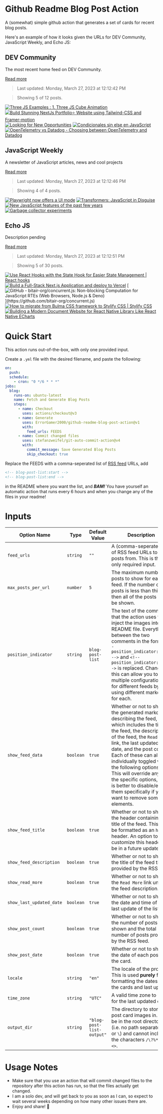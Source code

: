 # Github Readme Blog Post Action

A (somewhat) simple github action that generates a set of cards for recent blog posts.

Here's an example of how it looks given the URLs for DEV Community, JavaScript Weekly, and Echo JS:

<!-- post-list:start -->
## DEV Community

The most recent home feed on DEV Community.

[Read more](https://dev.to)
> Last updated: Monday, March 27, 2023 at 12:12:42 PM

> Showing 5 of 12 posts.

[![Three JS Examples : 1. Three JS Cube Animation](https://raw.githubusercontent.com/ErrorGamer2000/github-readme-blog-post-action/main/generated_files/DEV_Community/Three_JS_Examples___1._Three_JS_Cube_Animation.svg)](https://dev.to/jon_snow789/three-js-examples-1-three-js-cube-animation-46ga)
[![Build Stunning NextJs Portfolio⭐ Website using Tailwind-CSS and Framer-motion](https://raw.githubusercontent.com/ErrorGamer2000/github-readme-blog-post-action/main/generated_files/DEV_Community/Build_Stunning_NextJs_Portfolio⭐_Website_using_Tailwind-CSS_and_Framer-motion.svg)](https://dev.to/codebucks/build-stunning-nextjs-portfolio-website-using-tailwind-css-and-framer-motion-3oh)
[![Looking for New Opportunities](https://raw.githubusercontent.com/ErrorGamer2000/github-readme-blog-post-action/main/generated_files/DEV_Community/Looking_for_New_Opportunities.svg)](https://dev.to/avinashvagh/looking-for-new-opportunities-2epg)
[![Condicionales sin else en JavaScript](https://raw.githubusercontent.com/ErrorGamer2000/github-readme-blog-post-action/main/generated_files/DEV_Community/Condicionales_sin_else_en_JavaScript.svg)](https://dev.to/asjordi/condicionales-sin-else-en-javascript-1de3)
[![OpenTelemetry vs Datadog - Choosing between OpenTelemetry and Datadog](https://raw.githubusercontent.com/ErrorGamer2000/github-readme-blog-post-action/main/generated_files/DEV_Community/OpenTelemetry_vs_Datadog_-_Choosing_between_OpenTelemetry_and_Datadog.svg)](https://dev.to/danielfavour/opentelemetry-vs-datadog-choosing-between-opentelemetry-and-datadog-2c84)


## JavaScript Weekly

A newsletter of JavaScript articles, news and cool projects

[Read more](https://javascriptweekly.com/)
> Last updated: Monday, March 27, 2023 at 12:12:46 PM

> Showing 4 of 4 posts.

[![Playwright now offers a UI mode](https://raw.githubusercontent.com/ErrorGamer2000/github-readme-blog-post-action/main/generated_files/JavaScript_Weekly/Playwright_now_offers_a_UI_mode.svg)](https://javascriptweekly.com/issues/631)
[![Transformers: JavaScript in Disguise](https://raw.githubusercontent.com/ErrorGamer2000/github-readme-blog-post-action/main/generated_files/JavaScript_Weekly/Transformers__JavaScript_in_Disguise.svg)](https://javascriptweekly.com/issues/630)
[![New JavaScript features of the past few years](https://raw.githubusercontent.com/ErrorGamer2000/github-readme-blog-post-action/main/generated_files/JavaScript_Weekly/New_JavaScript_features_of_the_past_few_years.svg)](https://javascriptweekly.com/issues/629)
[![Garbage collector experiments](https://raw.githubusercontent.com/ErrorGamer2000/github-readme-blog-post-action/main/generated_files/JavaScript_Weekly/Garbage_collector_experiments.svg)](https://javascriptweekly.com/issues/628)


## Echo JS

Description pending

[Read more](
http://www.echojs.com
)
> Last updated: Monday, March 27, 2023 at 12:12:51 PM

> Showing 5 of 30 posts.

[![Use React Hooks with the State Hook for Easier State Management | React hooks](https://raw.githubusercontent.com/ErrorGamer2000/github-readme-blog-post-action/main/generated_files/_Echo_JS_/Use_React_Hooks_with_the_State_Hook_for_Easier_State_Management___React_hooks.svg)](http://dskcode.com/use-react-hooks-with-the-state-hook-for-easier-state-management)
[![Build a Full-Stack Next.js Application and deploy to Vercel](https://raw.githubusercontent.com/ErrorGamer2000/github-readme-blog-post-action/main/generated_files/_Echo_JS_/Build_a_Full-Stack_Next.js_Application_and_deploy_to_Vercel.svg)](https://www.youtube.com/watch?v=UIylvFz2m-I)
[![GitHub - bitair-org/concurrent.js: Non-blocking Computation for JavaScript RTEs (Web Browsers, Node.js & Deno)](https://raw.githubusercontent.com/ErrorGamer2000/github-readme-blog-post-action/main/generated_files/_Echo_JS_/GitHub_-_bitair-org_concurrent.js__Non-blocking_Computation_for_JavaScript_RTEs_(Web_Browsers__Node.js___Deno).svg)](https://github.com/bitair-org/concurrent.js)
[![How to migrate from Bulma CSS framework to Stylify CSS | Stylify CSS](https://raw.githubusercontent.com/ErrorGamer2000/github-readme-blog-post-action/main/generated_files/_Echo_JS_/How_to_migrate_from_Bulma_CSS_framework_to_Stylify_CSS___Stylify_CSS.svg)](https://stylifycss.com/docs/migration/bulma)
[![Building a Modern Document Website for React Native Library Like React Native ECharts](https://raw.githubusercontent.com/ErrorGamer2000/github-readme-blog-post-action/main/generated_files/_Echo_JS_/Building_a_Modern_Document_Website_for_React_Native_Library_Like_React_Native_ECharts.svg)](https://itnext.io/building-a-modern-document-website-for-react-native-library-like-react-native-echarts-8772e555dac8)


<!-- post-list:end -->

# Quick Start

This action runs out-of-the-box, with only one provided input.

Create a `.yml` file with the desired filename, and paste the following:

```yml
on:
  push:
  schedule:
    - cron: "0 */6 * * *"
jobs:
  blog:
    runs-on: ubuntu-latest
    name: Fetch and Generate Blog Posts
    steps:
      - name: Checkout
        uses: actions/checkout@v3
      - name: Generate
        uses: ErrorGamer2000/github-readme-blog-post-action@v1
        with:
          feed_urls: FEEDS
      - name: Commit changed files
        uses: stefanzweifel/git-auto-commit-action@v4
        with:
          commit_message: Save Generated Blog Posts
          skip_checkout: true
```

Replace the FEEDS with a comma-seperated list of [RSS feed](https://rss.com/blog/how-do-rss-feeds-work/) URLs, add

```md
<!-- blog-post-list:start -->
<!-- blog-post-list:end -->
```

in the README where you want the list, and **_BAM!_** You have yourself an automatic action that runs every 6 hours and when you change any of the files in your readme!

# Inputs

<table>
  <thead>
    <tr>
      <th>Option Name</th>
      <th>Type</th>
      <th>Default Value</th>
      <th>Description</th>
    </tr>
  </thead>
  <tbody>
    <tr>
      <td><code>feed_urls</code></td>
      <td><code>string</code></td>
      <td><code>""</code></td>
      <td>A (comma-seperated) list of RSS feed URLs to load posts from. This is the only required input.</td>
    </tr>
    <tr>
      <td><code>max_posts_per_url</code></td>
      <td><code>number</code></td>
      <td><code>5</code></td>
      <td>The maximum number of posts to show for each feed. If the number of posts is less than this, then all of the posts will be shown.</td>
    </tr>
    <tr>
      <td><code>position_indicator</code></td>
      <td><code>string</code></td>
      <td><code>blog-post-list</code></td>
      <td>The text of the comments that the action uses to inject the images into the README file. Everything between the two comments in the form <code>&lt;!-- position_indicator:start --&gt;</code> and <code>&lt;!-- position_indicator:end --&gt;</code> is replaced. Changing this can allow you to use multiple configurations for different feeds by using different markers for each.</td>
    </tr>
    <tr>
      <td><code>show_feed_data</code></td>
      <td><code>boolean</code></td>
      <td><code>true</code></td>
      <td>Whether or not to show the generated markdown describing the feed, which includes the title of the feed, the description of the feed, the <code>Read More</code> link, the last updated date, and the post count. Each of these can also be individually toggled with the following options. This will override any of the specific options, so it is better to disable/enable them specifically if you want to remove some elements.</td>
    </tr>
    <tr>
      <td><code>show_feed_title</code></td>
      <td><code>boolean</code></td>
      <td><code>true</code></td>
      <td>Whether or not to show the header containing the title of the feed. This will be formatted as an <code>h2</code> header. An option to customize this header will be in a future update.</td>
    </tr>
    <tr>
      <td><code>show_feed_description</code></td>
      <td><code>boolean</code></td>
      <td><code>true</code></td>
      <td>Whether or not to show the title of the feed that is provided by the RSS feed.</td>
    </tr>
    <tr>
      <td><code>show_read_more</code></td>
      <td><code>boolean</code></td>
      <td><code>true</code></td>
      <td>Whether or not to show the <code>Read More</code> link under the feed description.</td>
    </tr>
    <tr>
      <td><code>show_last_updated_date</code></td>
      <td><code>boolean</code></td>
      <td><code>true</code></td>
      <td>Whether or not to show the date and time of the last update of the list.</td>
    </tr>
    <tr>
      <td><code>show_post_count</code></td>
      <td><code>boolean</code></td>
      <td><code>true</code></td>
      <td>Whether or not to show the number of posts shown and the total number of posts provided by the RSS feed.</td>
    </tr>
    <tr>
      <td><code>show_post_date</code></td>
      <td><code>boolean</code></td>
      <td><code>true</code></td>
      <td>Whether or not to show the date of each post on the card.</td>
    </tr>
    <tr>
      <td><code>locale</code></td>
      <td><code>string</code></td>
      <td><code>"en"</code></td>
      <td>The locale of the project. This is used <strong>purely</strong> for formatting the dates of the cards and last update.</td>
    </tr>
    <tr>
      <td><code>time_zone</code></td>
      <td><code>string</code></td>
      <td><code>"UTC"</code></td>
      <td>A valid time zone to use for the last updated date.</td>
    </tr>
    <tr>
      <td><code>output_dir</code></td>
      <td><code>string</code></td>
      <td><code>"blog-post-list-output"</code></td>
      <td>The directory to store the post card images in. Must be in the root directory (i.e. no path separators <code>/</code> or <code>\</code>) and cannot include the characters <code>/\?%*:|"&lt;&gt;</code>.</td>
    </tr>
<!--
    <tr>
      <td><code></code></td>
      <td><cde></cde></td>
      <td><code></code></td>
      <td></td>
    </tr>
-->
  </tbody>
</table>

# Usage Notes

- Make sure that you use an action that will commit changed files to the repository after this action has run, so that the files actually get changed.
- I am a solo dev, and will get back to you as soon as I can, so expect to wait several weeks depending on how many other issues there are.
- Enjoy and share! 🤗
